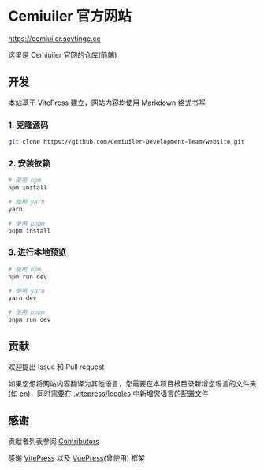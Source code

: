 # Cemiuiler 官方网站

https://cemiuiler.sevtinge.cc

这里是 Cemiuiler 官网的仓库(前端)

## 开发

本站基于 [VitePress](https://vitepress.dev) 建立，网站内容均使用 Markdown 格式书写

### 1. 克隆源码

```bash
git clone https://github.com/Cemiuiler-Development-Team/website.git
```

### 2. 安装依赖

```bash
# 使用 npm
npm install

# 使用 yarn
yarn

# 使用 pnpm
pnpm install
```

### 3. 进行本地预览

```bash
# 使用 npm
npm run dev

# 使用 yarn
yarn dev

# 使用 pnpm
pnpm run dev
```

## 贡献

欢迎提出 Issue 和 Pull request

如果您想将网站内容翻译为其他语言，您需要在本项目根目录新增您语言的文件夹 (如 [en](/en))，同时需要在 [.vitepress/locales](/.vitepress/locales) 中新增您语言的配置文件

## 感谢

贡献者列表参阅 [Contributors](https://github.com/Cemiuiler-Development-Team/website/graphs/contributors)

感谢 [VitePress](https://vitepress.dev) 以及 [VuePress](https://v2.vuepress.vuejs.org)(曾使用) 框架
